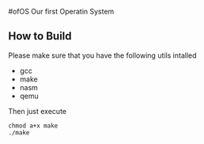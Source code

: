 #ofOS
Our first Operatin System

## How to Build
Please make sure that you have the following utils intalled
- gcc
- make
- nasm
- qemu

Then just execute
```
chmod a+x make
./make
```
